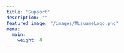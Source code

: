 ```yaml
---
title: "Support"
description: ""
featured_image: "/images/MizuameLogo.png"
menu:
  main:
    weight: 4
---
```


